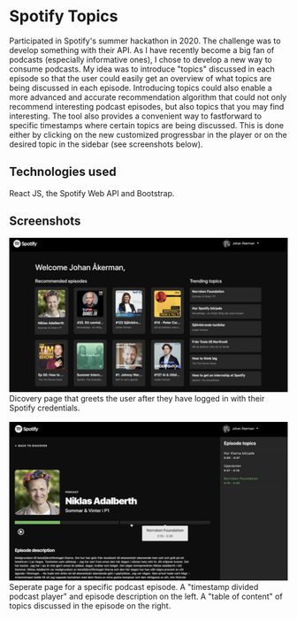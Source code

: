# Spotify Topics
Participated in Spotify's summer hackathon in 2020. The challenge was to develop something with their API. As I have recently become a big fan of podcasts (especially informative ones), I chose to develop a new way to consume podcasts. My idea was to introduce "topics" discussed in each episode so that the user could easily get an overview of what topics are being discussed in each episode. Introducing topics could also enable a more advanced and accurate recommendation algorithm that could not only recommend interesting podcast episodes, but also topics that you may find interesting. The tool also provides a convenient way to fastforward to specific timestamps where certain topics are being discussed. This is done either by clicking on the new customized progressbar in the player or on the desired topic in the sidebar (see screenshots below). 

## Technologies used
React JS, the Spotify Web API and Bootstrap. 

## Screenshots
<img src="/discover.png" alt="discover"
	title="Desktop preview" width="600" /> 
	<br />
Dicovery page that greets the user after they have logged in with their Spotify credentials.
	<br />
		<br />
<img src="/episode.png" alt="episode"
	title="Mobile preview" width="600" />
		<br />
Seperate page for a specific podcast episode. A "timestamp divided podcast player" and episode description on the left. A "table of content" of topics discussed in the episode on the right.
